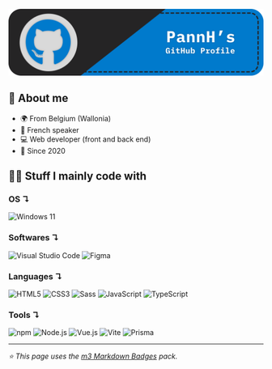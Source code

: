 <p align="center">
  <img src="./assets/banner.svg" alt="PannH's GitHub Profile" />
</p>

## 👤 About me

- 🌍 From Belgium (Wallonia)
- 👅 French speaker
- 💻 Web developer (front and back end)
- 📅 Since 2020

## 👨‍💻 Stuff I mainly code with

### OS ↴
![Windows 11](https://ziadoua.github.io/m3-Markdown-Badges/badges/Windows/windows1.svg)

### Softwares ↴
![Visual Studio Code](https://ziadoua.github.io/m3-Markdown-Badges/badges/VisualStudioCode/visualstudiocode1.svg) ![Figma](https://ziadoua.github.io/m3-Markdown-Badges/badges/Figma/figma1.svg)

### Languages ↴
![HTML5](https://ziadoua.github.io/m3-Markdown-Badges/badges/HTML/html1.svg) ![CSS3](https://ziadoua.github.io/m3-Markdown-Badges/badges/CSS/css1.svg) ![Sass](https://ziadoua.github.io/m3-Markdown-Badges/badges/Sass/sass1.svg) ![JavaScript](https://ziadoua.github.io/m3-Markdown-Badges/badges/Javascript/javascript3.svg) ![TypeScript](https://ziadoua.github.io/m3-Markdown-Badges/badges/TypeScript/typescript1.svg)

### Tools ↴
![npm](https://ziadoua.github.io/m3-Markdown-Badges/badges/npm/npm1.svg) ![Node.js](https://ziadoua.github.io/m3-Markdown-Badges/badges/NodeJS/nodejs1.svg) ![Vue.js]([https://ziadoua.github.io/m3-Markdown-Badges/badges/React/react2.svg](https://ziadoua.github.io/m3-Markdown-Badges/badges/Vue/vue1.svg)) ![Vite](https://ziadoua.github.io/m3-Markdown-Badges/badges/ViteJS/vitejs1.svg) ![Prisma](https://ziadoua.github.io/m3-Markdown-Badges/badges/Prisma/prisma1.svg)

---

*⭐ This page uses the [m3 Markdown Badges](https://github.com/ziadOUA/m3-Markdown-Badges) pack.*
